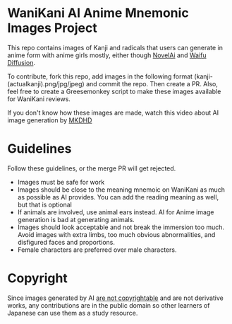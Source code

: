 # WaniKani AI Anime Mnemonic Images Project
This repo contains images of Kanji and radicals that users can generate in anime form with anime girls mostly, either though [NovelAi](https://novelai.net) and [Waifu Diffusion](https://github.com/harubaru/waifu-diffusion).

To contribute, fork this repo, add images in the following format (kanji-(actualkanji).png/jpg/jpeg) and commit the repo. Then create a PR. Also, feel free to create a Greesemonkey script to make these images available for WaniKani reviews.

If you don't know how these images are made, watch this video about AI image generation by [MKDHD](https://www.youtube.com/watch?v=yCBEumeXY4A)

# Guidelines
Follow these guidelines, or the merge PR will get rejected.
* Images must be safe for work
* Images should be close to the meaning mnemoic on WaniKani as much as possible as AI provides. You can add the reading meaning as well, but that is optional
* If animals are involved, use animal ears instead. AI for Anime image generation is bad at generating animals.
* Images should look acceptable and not break the immersion too much. Avoid images with extra limbs, too much obvious abnormalities, and disfigured faces and proportions. 
* Female characters are preferred over male characters. 

# Copyright
Since images generated by AI [are not copyrightable](https://www.smithsonianmag.com/smart-news/us-copyright-office-rules-ai-art-cant-be-copyrighted-180979808/) and are not derivative works, any contributions are in the public domain so other learners of Japanese can use them as a study resource.

